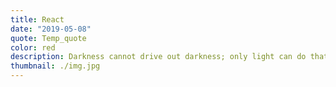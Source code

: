 ```yaml
---
title: React
date: "2019-05-08"
quote: Temp_quote
color: red
description: Darkness cannot drive out darkness; only light can do that. Hate cannot drive out hate; only love can do that.
thumbnail: ./img.jpg
---
```

